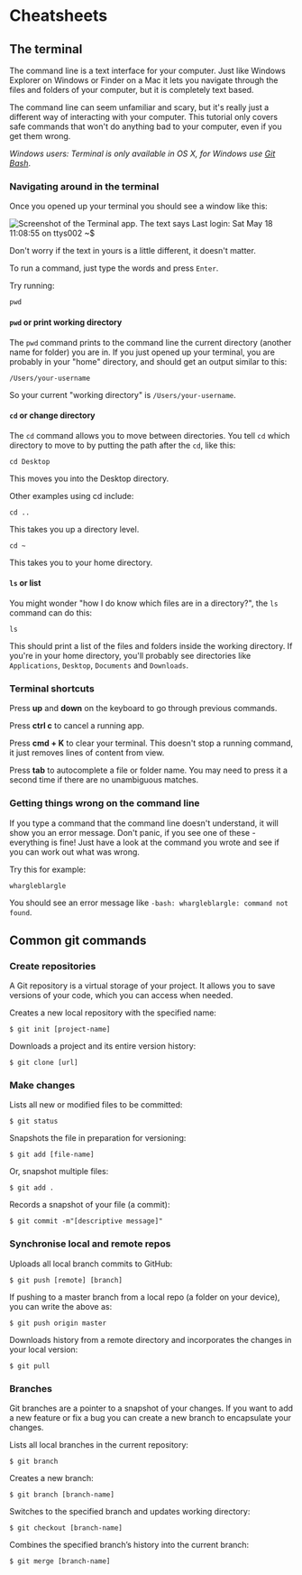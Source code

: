 # Cheatsheets

## The terminal

The command line is a text interface for your computer. Just like Windows
Explorer on Windows or Finder on a Mac it lets you navigate through the files
and folders of your computer, but it is completely text based.

The command line can seem unfamiliar and scary, but it's really just a
different way of interacting with your computer. This tutorial only covers
safe commands that won't do anything bad to your computer, even if you get
them wrong.

*Windows users: Terminal is only available in OS X, for Windows use [Git Bash](https://git-scm.com/download/win
)*.

### Navigating around in the terminal

Once you opened up your terminal you should see a window like this:

![Screenshot of the Terminal app. The text says Last login: Sat May 18 11:08:55 on ttys002 ~$ ](/images/terminal.png)

Don't worry if the text in yours is a little different, it doesn't matter.

To run a command, just type the words and press `Enter`.

Try running:

```shell
pwd
```

#### `pwd` or print working directory

The `pwd` command prints to the command line the current directory (another
name for folder) you are in. If you just opened up your terminal, you are
probably in your "home" directory, and should get an output similar to this:

```
/Users/your-username
```

So your current "working directory" is `/Users/your-username`.

#### `cd` or change directory

The `cd` command allows you to move between directories. You tell `cd` which directory to move to by putting the path after the `cd`, like this:

```shell
cd Desktop
```

This moves you into the Desktop directory.

Other examples using cd include:

```shell
cd ..
```

This takes you up a directory level.

```shell
cd ~
```

This takes you to your home directory.


#### `ls` or list

You might wonder "how I do know which files are in a directory?", the `ls` command can do this:

```shell
ls
```

This should print a list of the files and folders inside the working
directory. If you're in your home directory, you'll probably see directories like `Applications`, `Desktop`,
`Documents` and `Downloads`.


### Terminal shortcuts

Press **up** and **down** on the keyboard to go through previous commands.

Press **ctrl c** to cancel a running app.

Press **cmd + K** to clear your terminal. This doesn't stop a running command, it just removes lines of content from view.

Press **tab** to autocomplete a file or folder name. You may need to press it a second time if there are no unambiguous matches.

### Getting things wrong on the command line

If you type a command that the command line doesn't understand, it will show
you an error message. Don't panic, if you see one of these - everything is fine!
Just have a look at the command you wrote and see if you can work out what was wrong.

Try this for example:

```shell
whargleblargle
```

You should see an error message like `-bash: whargleblargle: command not found`.

## Common git commands

### Create repositories

A Git repository is a virtual storage of your project. It allows you to save versions of your code, which you can access when needed. 

Creates a new local repository with the specified name:

```
$ git init [project-name]
```

Downloads a project and its entire version history:

```
$ git clone [url]
```

### Make changes

Lists all new or modified files to be committed:

```
$ git status
```

Snapshots the file in preparation for versioning:

```
$ git add [file-name]
```

Or, snapshot multiple files:

```
$ git add .
```

Records a snapshot of your file (a commit):

```
$ git commit -m"[descriptive message]"
```

### Synchronise local and remote repos

Uploads all local branch commits to GitHub:

```
$ git push [remote] [branch]
```

If pushing to a master branch from a local repo (a folder on your device), you can write the above as:

```
$ git push origin master
```

Downloads history from a remote directory and incorporates the changes in your local version:

```
$ git pull
```

### Branches

Git branches are a pointer to a snapshot of your changes. If you want to add a new feature or fix a bug you can create a new branch to encapsulate your changes.

Lists all local branches in the current repository:

```
$ git branch
```

Creates a new branch:

```
$ git branch [branch-name]
```

Switches to the specified branch and updates working directory:

```
$ git checkout [branch-name]
```

Combines the specified branch’s history into the current branch:

```
$ git merge [branch-name]
```
